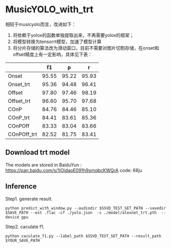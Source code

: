 # MusicYOLO_with_trt
相较于musicyolo而言，改进如下：
1. 将依赖于yolox的函数单独提取出来，不再需要yolox的框架；
2. 将模型转换为tensorrt模型，加速了模型计算
3. 将分片存储的算法改为滑动窗口，目前不需要对图片切割存储，在onset和offset精度上有一定影响，具体见下表：


|     | f1     | p     | r    | 
| -------- | -------- |-------- |-------- |
| Onset| 95.55 |95.22 | 95.93|
| Onset_trt | 95.36 | 94.48 |  96.41 |
| Offset | 97.80 | 97.46 |98.19 |
| Offset_trt | 96.60 | 95.70 | 97.68 |
| COnP | 84.76 |84.46 | 85.10 |
| COnP_trt | 84.41 |83.61 | 85.36|
| COnPOff | 83.33 | 83.04 |83.66|
| COnPOff_trt | 82.52| 81.75 | 83.41|

## Download trt model
The models are stored in BaiduYun : https://pan.baidu.com/s/1jOidaoE091h9xmqbcKWQrA code: 68ju

## Inference

Step1. generate result.
```shell
python predict_with_window.py --audiodir $SSVD_TEST_SET_PATH --savedir $SAVE_PATH --ext .flac -cf ./yolo.json  -c ./model/alexnet_trt.pth  --device gpu
```

Step2. caculate f1.
```shell
python caculate_f1.py --label_path $SSVD_TEST_SET_PATH --result_path $YOUR_SAVE_PATH
```

